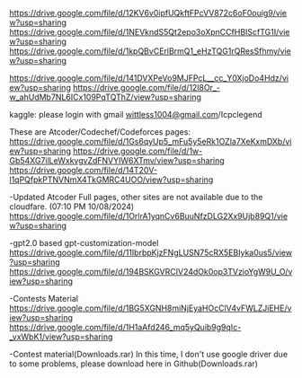 https://drive.google.com/file/d/12KV6v0ipfUQkftFPcVV872c6oF0ouig9/view?usp=sharing
https://drive.google.com/file/d/1NEVkndS5Qt2epo3oXpnCCfHBIScfTG1I/view?usp=sharing
https://drive.google.com/file/d/1kpQBvCErlBrmQ1_eHzTQG1rQResSfhmy/view?usp=sharing

https://drive.google.com/file/d/141DVXPeVo9MJFPcL__cc_Y0XjoDo4Hdz/view?usp=sharing
https://drive.google.com/file/d/12l8Or_-w_ahUdMb7NL6ICx109PqTQThZ/view?usp=sharing

kaggle: please login with gmail
wittless1004@gmail.com/Icpclegend

These are Atcoder/Codechef/Codeforces pages:
https://drive.google.com/file/d/1Gs6qyUp5_mFu5y5eRk1OZla7XeKxmDXb/view?usp=sharing
https://drive.google.com/file/d/1w-Gb54XG7ilLeWxkvgvZdFNVYIW6XTmv/view?usp=sharing
https://drive.google.com/file/d/14T20V-l1qPQfpkPTNVNmX4TkGMRC4UOO/view?usp=sharing

-Updated Atcoder Full pages, other sites are not available due to the cloudfare. (07:10 PM 10/08/2024)
https://drive.google.com/file/d/1OrlrA1yqnCv6BuuNfzDLG2Xx9Ujb89Q1/view?usp=sharing

-gpt2.0 based gpt-customization-model
https://drive.google.com/file/d/11IbrbpKjzFNgLUSN75cRX5EBIyka0us5/view?usp=sharing
https://drive.google.com/file/d/194BSKGVRCIV24dOk0op3TVzioYgW9U_O/view?usp=sharing

-Contests Material
https://drive.google.com/file/d/1BG5XGNH8miNjEyaHOcClV4vFWLZJiEHE/view?usp=sharing
https://drive.google.com/file/d/1H1aAfd246_mq5yQuib9g9qIc-_vxWbK1/view?usp=sharing

-Contest material(Downloads.rar)
In this time, I don't use google driver due to some problems, please download here in Github(Downloads.rar)

